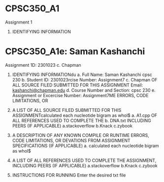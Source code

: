 # CPSC350_A1
Assignment 1

1. IDENTIFYING INFORMATION
# CPSC350_A1e: Saman Kashanchi
Assignment 1D: 2301023
c. Chapman
1. IDENTIFYING INFORMATIONdu
 a. Full Name: Saman Kashanchi cpsc 230
b. Student ID: 2301023rcise Number: Assignment7
c. Chapman OF ALL SOURCE FILED SUBMITTED FOR THIS ASSIGNMENT
Email: kashanchi@chapman.edu
 d. Course Number and Section: cpsc 230
 e. Assignment or Excercise Number: Assignment7ME ERRORS, CODE LIMITATIONS, OR
 2. A LIST OF ALL SOURCE FILED SUBMITTED FOR THIS ASSIGNMENTcalculated each nucleotide bigram as whol$
 a. A1.cpp OF ALL REFERENCES USED TO COMPLETE THE
 b. DNA.txt INCLUDING PEERS (IF APPLICABLE) a.stackoverflow b.Knack c.zybook

 3. A DESCRIPTION OF ANY KNOWN COMPILE OR RUNTIME ERRORS, CODE LIMITATIONS, OR
DEVATIONS FROM ASSIGNMENT SPECIFICATIONS (IF APPLICABLE) a. calculated each nucleotide bigram as whol$
 4. A LIST OF ALL REFERENCES USED TO COMPLETE THE
ASSIGNMENT, INCLUDING PEERS (IF APPLICABLE) a.stackoverflow b.Knack c.zybook
5. INSTRUCTIONS FOR RUNNING
Enter the desired txt file

